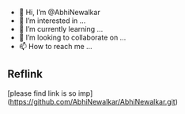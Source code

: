 - 👋 Hi, I’m @AbhiNewalkar
- 👀 I’m interested in ...
- 🌱 I’m currently learning ...
- 💞️ I’m looking to collaborate on ...
- 📫 How to reach me ...

<!---
AbhiNewalkar/AbhiNewalkar is a ✨ special ✨ repository because its `README.md` (this file) appears on your GitHub profile.
You can click the Preview link to take a look at your changes.
--->
## Reflink
  [please find link is so imp] (https://github.com/AbhiNewalkar/AbhiNewalkar.git)

